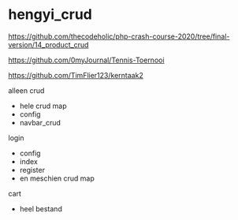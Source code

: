 # hengyi_crud


https://github.com/thecodeholic/php-crash-course-2020/tree/final-version/14_product_crud

https://github.com/0myJournal/Tennis-Toernooi

https://github.com/TimFlier123/kerntaak2

alleen crud 
-   hele crud map 
-   config 
-   navbar_crud

login 
-   config 
-   index  
-   register
-   en meschien crud map

cart
-   heel bestand
